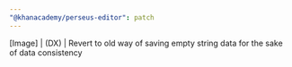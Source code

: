 ```yaml
---
"@khanacademy/perseus-editor": patch
---
```


[Image] | (DX) | Revert to old way of saving empty string data for the sake of data consistency
